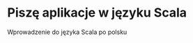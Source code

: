 Piszę aplikacje w języku Scala
==============================
Wprowadzenie do języka Scala po polsku

